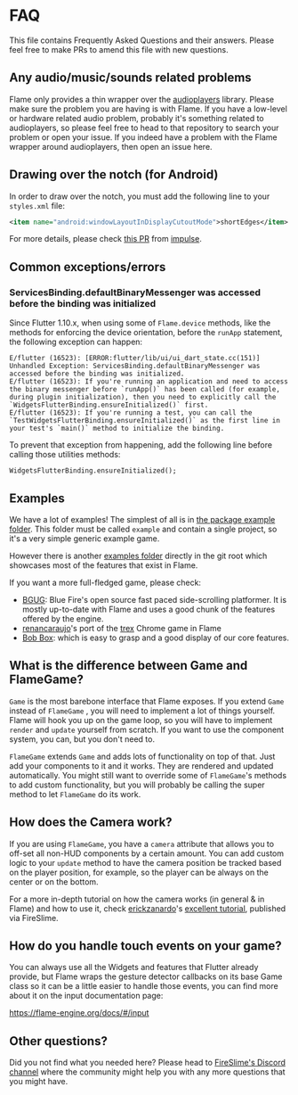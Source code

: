 # FAQ

This file contains Frequently Asked Questions and their answers.
Please feel free to make PRs to amend this file with new questions.

## Any audio/music/sounds related problems

Flame only provides a thin wrapper over the
[audioplayers](https://github.com/luanpotter/audioplayers) library.
Please make sure the problem you are having is with Flame. If you have a low-level or hardware
related audio problem, probably it's something related to audioplayers, so please feel free to head
to that repository to search your problem or open your issue. If you indeed have a problem with the
Flame wrapper around audioplayers, then open an issue here.

## Drawing over the notch (for Android)

In order to draw over the notch, you must add the following line to your `styles.xml` file:

```xml
<item name="android:windowLayoutInDisplayCutoutMode">shortEdges</item>
```

For more details, please check
[this PR](https://github.com/impulse/flutters/commit/25d4ce726cd18e426483e605fe3668ec68b3c12c) from
[impulse](https://github.com/impulse).

## Common exceptions/errors

### ServicesBinding.defaultBinaryMessenger was accessed before the binding was initialized

Since Flutter 1.10.x, when using some of `Flame.device` methods, like the methods for enforcing the
device orientation, before the `runApp` statement, the following exception can happen:

```
E/flutter (16523): [ERROR:flutter/lib/ui/ui_dart_state.cc(151)] Unhandled Exception: ServicesBinding.defaultBinaryMessenger was accessed before the binding was initialized.
E/flutter (16523): If you're running an application and need to access the binary messenger before `runApp()` has been called (for example, during plugin initialization), then you need to explicitly call the `WidgetsFlutterBinding.ensureInitialized()` first.
E/flutter (16523): If you're running a test, you can call the `TestWidgetsFlutterBinding.ensureInitialized()` as the first line in your test's `main()` method to initialize the binding.
```

To prevent that exception from happening, add the following line before calling those utilities
methods:

`WidgetsFlutterBinding.ensureInitialized();`

## Examples

We have a lot of examples! The simplest of all is in
[the package example folder](packages/flame/example/).
This folder must be called `example` and contain a single project, so it's a very simple generic
example game.

However there is another
[examples folder](https://github.com/flame-engine/flame/tree/main/examples/) directly in the git
root which showcases most of the features that exist in Flame.

If you want a more full-fledged game, please check:
 - [BGUG](https://github.com/bluefireteam/bgug): Blue Fire's open source fast paced side-scrolling
 platformer. It is mostly up-to-date with Flame and uses a good chunk of the features offered by the
 engine.
 - [renancaraujo](https://github.com/renancaraujo)'s port of the
 [trex](https://github.com/flame-engine/trex-flame) Chrome game in Flame
 - [Bob Box](https://github.com/bluefireteam/bounce_box): which is easy to grasp and a good display of
 our core features.

## What is the difference between Game and FlameGame?

`Game` is the most barebone interface that Flame exposes. If you extend `Game` instead of `FlameGame`
, you will need to implement a lot of things yourself. Flame will hook you up on the game loop, so
you will have to implement `render` and `update` yourself from scratch. If you want to use the
component system, you can, but you don't need to.

`FlameGame` extends `Game` and adds lots of functionality on top of that. Just add your components to
it and it works. They are rendered and updated automatically. You might still want to override some
of `FlameGame`'s methods to add custom functionality, but you will probably be calling the super
method to let `FlameGame` do its work.

## How does the Camera work?

If you are using `FlameGame`, you have a `camera` attribute that allows you to off-set all non-HUD
components by a certain amount. You can add custom logic to your `update` method to have the camera
position be tracked based on the player position, for example, so the player can be always on the
center or on the bottom.

For a more in-depth tutorial on how the camera works (in general & in Flame) and how to use it,
check [erickzanardo](https://github.com/erickzanardo)'s
[excellent tutorial](https://fireslime.xyz/articles/20190911_Basic_Camera_Usage_In_Flame.html),
published via FireSlime.

## How do you handle touch events on your game?

You can always use all the Widgets and features that Flutter already provide, but Flame wraps
the gesture detector callbacks on its base Game class so it can be a little easier to handle those
events, you can find more about it on the input documentation page:

https://flame-engine.org/docs/#/input

## Other questions?

Did you not find what you needed here? Please head to
[FireSlime's Discord channel](https://discord.gg/pxrBmy4) where the community might help you with
any more questions that you might have.
